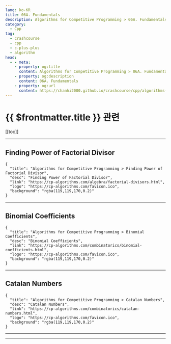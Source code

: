 ```yaml
---
lang: ko-KR
title: 06A. Fundamentals
description: Algorithms for Competitive Programming > 06A. Fundamentals
category:
  - Cpp
tag: 
  - crashcourse
  - cpp
  - c-plus-plus
  - algorithm
head:
  - - meta:
    - property: og:title
      content: Algorithms for Competitive Programming > 06A. Fundamentals
    - property: og:description
      content: 06A. Fundamentals
    - property: og:url
      content: https://chanhi2000.github.io/crashcourse/cpp/algorithms-for-competitive-programming/06-combinatorics/06A.html
---
```


# {{ $frontmatter.title }} 관련

[[toc]]

---

## Finding Power of Factorial Divisor

```component VPCard
{
  "title": "Algorithms for Competitive Programming > Finding Power of Factorial Divisor",
  "desc": "Finding Power of Factorial Divisor",
  "link": "https://cp-algorithms.com/algebra/factorial-divisors.html",
  "logo": "https://cp-algorithms.com/favicon.ico",
  "background": "rgba(119,119,170,0.2)"
}
```

---

## Binomial Coefficients

```component VPCard
{
  "title": "Algorithms for Competitive Programming > Binomial Coefficients",
  "desc": "Binomial Coefficients",
  "link": "https://cp-algorithms.com/combinatorics/binomial-coefficients.html",
  "logo": "https://cp-algorithms.com/favicon.ico",
  "background": "rgba(119,119,170,0.2)"
}
```

---

## Catalan Numbers

```component VPCard
{
  "title": "Algorithms for Competitive Programming > Catalan Numbers",
  "desc": "Catalan Numbers",
  "link": "https://cp-algorithms.com/combinatorics/catalan-numbers.html",
  "logo": "https://cp-algorithms.com/favicon.ico",
  "background": "rgba(119,119,170,0.2)"
}
```

---


---

<TagLinks />